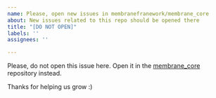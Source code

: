 ```yaml
---
name: Please, open new issues in membranefranework/membrane_core
about: New issues related to this repo should be opened there
title: "[DO NOT OPEN]"
labels: ''
assignees: ''

---
```


Please, do not open this issue here. Open it in the [membrane_core](https://github.com/membraneframework/membrane_core) repository instead.

Thanks for helping us grow :)

